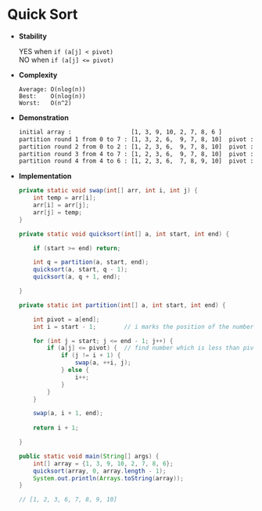# Quick Sort

* **Stability**
    
    YES when `if (a[j] < pivot)` <br>
    NO  when `if (a[j] <= pivot)`

* **Complexity**

    ```
    Average: O(nlog(n))
    Best:    O(nlog(n))
    Worst:   O(n^2)
    ```
    
* **Demonstration**

    ```bash
    initial array :                 [1, 3, 9, 10, 2, 7, 8, 6 ]
    partition round 1 from 0 to 7 : [1, 3, 2, 6,  9, 7, 8, 10]  pivot : 6
    partition round 2 from 0 to 2 : [1, 2, 3, 6,  9, 7, 8, 10]  pivot : 2
    partition round 3 from 4 to 7 : [1, 2, 3, 6,  9, 7, 8, 10]  pivot : 10
    partition round 4 from 4 to 6 : [1, 2, 3, 6,  7, 8, 9, 10]  pivot : 8
    ``` 
    
* **Implementation**
    
    ```java
    private static void swap(int[] arr, int i, int j) {
        int temp = arr[i];
        arr[i] = arr[j];
        arr[j] = temp;
    }
    ```
    
    ```java
    private static void quicksort(int[] a, int start, int end) {
    
        if (start >= end) return;

        int q = partition(a, start, end);
        quicksort(a, start, q - 1);
        quicksort(a, q + 1, end);

    }
    ```
        
    ```java
    private static int partition(int[] a, int start, int end) {
    
        int pivot = a[end];
        int i = start - 1;        // i marks the position of the number which is greater than pivot

        for (int j = start; j <= end - 1; j++) {
            if (a[j] <= pivot) {  // find number which is less than pivot from left to right
                if (j != i + 1) {
                    swap(a, ++i, j);
                } else {
                    i++;
                }
            }
        }

        swap(a, i + 1, end);
        
        return i + 1;

    }
    ```
    
    ```java
    public static void main(String[] args) {
        int[] array = {1, 3, 9, 10, 2, 7, 8, 6};
        quicksort(array, 0, array.length - 1);
        System.out.println(Arrays.toString(array));
    }
  
    // [1, 2, 3, 6, 7, 8, 9, 10]
  
    ```